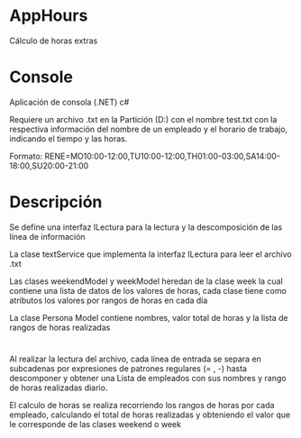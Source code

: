 # AppHours
Cálculo de horas extras

# Console
Aplicación de consola (.NET) c#

Requiere un archivo .txt en la Partición (D:) con el nombre test.txt con la respectiva información del nombre de un empleado y el horario de trabajo, 
indicando el tiempo y las horas.

Formato: RENE=MO10:00-12:00,TU10:00-12:00,TH01:00-03:00,SA14:00-18:00,SU20:00-21:00

# Descripción
Se define una interfaz ILectura para la lectura y la descomposición de las línea de información

La clase textService que implementa la interfaz ILectura para leer el archivo .txt

Las clases weekendModel y weekModel heredan de la clase week la cual contiene una lista de datos de los valores de horas, cada clase tiene como atributos los valores 
por rangos de horas en cada día

La clase Persona Model contiene nombres, valor total de horas y la lista de rangos de horas realizadas

#
Al realizar la lectura del archivo, cada línea de entrada se separa en subcadenas por expresiones de patrones regulares (= , -) hasta descomponer y obtener una
Lista de empleados con sus nombres y rango de horas realizadas diario.

El calculo de horas se realiza recorriendo los rangos de horas por cada empleado, calculando el total de horas realizadas y obteniendo el valor que le corresponde de 
las clases weekend o week


